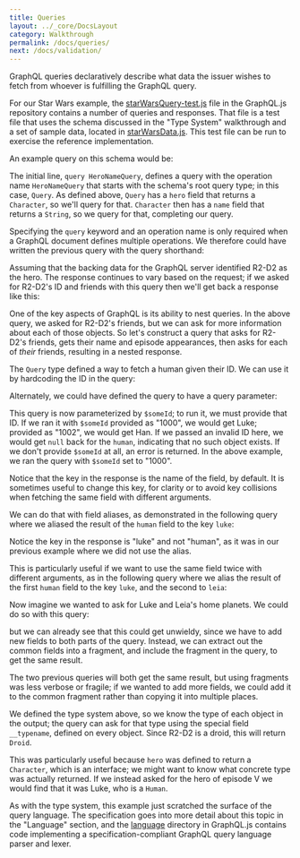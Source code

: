```yaml
---
title: Queries
layout: ../_core/DocsLayout
category: Walkthrough
permalink: /docs/queries/
next: /docs/validation/
---
```


GraphQL queries declaratively describe what data the issuer wishes
to fetch from whoever is fulfilling the GraphQL query.

For our Star Wars example, the
[starWarsQuery-test.js](https://github.com/graphql/graphql-js/blob/master/src/__tests__/starWarsQuery-test.js)
file in the GraphQL.js repository contains a number of queries and responses.
That file is a test file that uses the schema discussed in the "Type System" walkthrough and a set of
sample data, located in
[starWarsData.js](https://github.com/graphql/graphql-js/blob/master/src/__tests__/starWarsData.js).
This test file can be run to exercise the reference implementation.

An example query on this schema would be:

<script data-inline>
  import MiniGraphiQL from '../_core/MiniGraphiQL';
  import { StarWarsSchema } from './_swapiSchema';
  renderHere(<MiniGraphiQL schema={StarWarsSchema} query={ `
query HeroNameQuery {
  hero {
    name
  }
}
`} />);
</script>

The initial line, `query HeroNameQuery`, defines a query with the operation
name `HeroNameQuery` that starts with the schema's root query type; in this
case, `Query`. As defined above, `Query` has a `hero` field that returns a
`Character`, so we'll query for that. `Character` then has a `name` field that
returns a `String`, so we query for that, completing our query.

Specifying the `query` keyword and an operation name is only required when a
GraphQL document defines multiple operations.  We therefore could have written
the previous query with the query shorthand:

<script data-inline>
  import MiniGraphiQL from '../_core/MiniGraphiQL';
  import { StarWarsSchema } from './_swapiSchema';
  renderHere(<MiniGraphiQL schema={StarWarsSchema} query={ `
{
  hero {
    name
  }
}
`} />);
</script>

Assuming that the backing data for the GraphQL server identified R2-D2 as the
hero. The response continues to vary based on the request; if we asked for
R2-D2's ID and friends with this query then we'll get back a response like this:

<script data-inline>
  import MiniGraphiQL from '../_core/MiniGraphiQL';
  import { StarWarsSchema } from './_swapiSchema';
  renderHere(<MiniGraphiQL schema={StarWarsSchema} query={ `
{
  hero {
    id
    name
    friends {
      id
      name
    }
  }
}
`} />);
</script>

One of the key aspects of GraphQL is its ability to nest queries. In the
above query, we asked for R2-D2's friends, but we can ask for more information
about each of those objects. So let's construct a query that asks for R2-D2's
friends, gets their name and episode appearances, then asks for each of *their*
friends, resulting in a nested response.

<script data-inline>
  import MiniGraphiQL from '../_core/MiniGraphiQL';
  import { StarWarsSchema } from './_swapiSchema';
  renderHere(<MiniGraphiQL schema={StarWarsSchema} query={ `
{
  hero {
    name
    friends {
      name
      appearsIn
      friends {
        name
      }
    }
  }
}
`} />);
</script>

The `Query` type defined a way to fetch a human given their
ID. We can use it by hardcoding the ID in the query:

<script data-inline>
  import MiniGraphiQL from '../_core/MiniGraphiQL';
  import { StarWarsSchema } from './_swapiSchema';
  renderHere(<MiniGraphiQL schema={StarWarsSchema} query={ `
{
  human(id: "1000") {
    name
  }
}
`} />);
</script>

Alternately, we could have defined the query to have a query parameter:

<script data-inline>
  import MiniGraphiQL from '../_core/MiniGraphiQL';
  import { StarWarsSchema } from './_swapiSchema';
  renderHere(<MiniGraphiQL schema={StarWarsSchema} query={ `
query FetchSomeIDQuery($someId: String!) {
  human(id: $someId) {
    name
  }
}
`} values={{someId: `1000`}} />);
</script>

This query is now parameterized by `$someId`; to run it, we must provide
that ID. If we ran it with `$someId` provided as "1000", we would get Luke;
provided as "1002", we would get Han. If we passed an invalid ID here,
we would get `null` back for the `human`, indicating that no such object
exists. If we don't provide `$someId` at all, an error is returned. In the above
example, we ran the query with `$someId` set to "1000".

Notice that the key in the response is the name of the field, by default.
It is sometimes useful to change this key, for clarity or to avoid key
collisions when fetching the same field with different arguments.

We can do that with field aliases, as demonstrated in the following query where
we aliased the result of the `human` field to the key `luke`:

<script data-inline>
  import MiniGraphiQL from '../_core/MiniGraphiQL';
  import { StarWarsSchema } from './_swapiSchema';
  renderHere(<MiniGraphiQL schema={StarWarsSchema} query={ `
{
  luke: human(id: "1000") {
    name
  }
}
`} />);
</script>

Notice the key in the response is "luke" and not "human", as it was in our
previous example where we did not use the alias.

This is particularly useful if we want to use the same field twice
with different arguments, as in the following query where we alias the result of
the first `human` field to the key `luke`, and the second to `leia`:

<script data-inline>
  import MiniGraphiQL from '../_core/MiniGraphiQL';
  import { StarWarsSchema } from './_swapiSchema';
  renderHere(<MiniGraphiQL schema={StarWarsSchema} query={ `
{
  luke: human(id: "1000") {
    name
  }
  leia: human(id: "1003") {
    name
  }
}
`} />);
</script>

Now imagine we wanted to ask for Luke and Leia's home planets. We could do so
with this query:

<script data-inline>
  import MiniGraphiQL from '../_core/MiniGraphiQL';
  import { StarWarsSchema } from './_swapiSchema';
  renderHere(<MiniGraphiQL schema={StarWarsSchema} query={ `
{
  luke: human(id: "1000") {
    name
    homePlanet
  }
  leia: human(id: "1003") {
    name
    homePlanet
  }
}
`} />);
</script>

but we can already see that this could get unwieldy, since we have to add new
fields to both parts of the query. Instead, we can extract out the common fields
into a fragment, and include the fragment in the query, to get the same result.

<script data-inline>
  import MiniGraphiQL from '../_core/MiniGraphiQL';
  import { StarWarsSchema } from './_swapiSchema';
  renderHere(<MiniGraphiQL schema={StarWarsSchema} query={ `
{
  luke: human(id: "1000") {
    ...HumanFragment
  }
  leia: human(id: "1003") {
    ...HumanFragment
  }
}

fragment HumanFragment on Human {
  name
  homePlanet
}
`} />);
</script>

The two previous queries will both get the same result, but using fragments was
less verbose or fragile; if we wanted to add more fields, we could add
it to the common fragment rather than copying it into multiple places.

We defined the type system above, so we know the type of each object
in the output; the query can ask for that type using the special
field `__typename`, defined on every object. Since R2-D2 is a droid, this will
return `Droid`.

<script data-inline>
  import MiniGraphiQL from '../_core/MiniGraphiQL';
  import { StarWarsSchema } from './_swapiSchema';
  renderHere(<MiniGraphiQL schema={StarWarsSchema} query={ `
{
  hero {
    __typename
    name
  }
}
`} />);
</script>

This was particularly useful because `hero` was defined to return a `Character`,
which is an interface; we might want to know what concrete type was actually
returned. If we instead asked for the hero of episode V we would find that it
was Luke, who is a `Human`.

<script data-inline>
  import MiniGraphiQL from '../_core/MiniGraphiQL';
  import { StarWarsSchema } from './_swapiSchema';
  renderHere(<MiniGraphiQL schema={StarWarsSchema} query={ `
{
  hero(episode: EMPIRE) {
    __typename
    name
  }
}
`} />);
</script>

As with the type system, this example just scratched the surface of the query
language. The specification goes into more detail about this topic in the
"Language" section, and the
[language](https://github.com/graphql/graphql-js/blob/master/src/language)
directory in GraphQL.js contains code implementing a
specification-compliant GraphQL query language parser and lexer.
